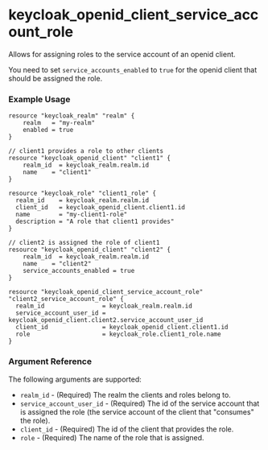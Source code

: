 # keycloak_openid_client_service_account_role

Allows for assigning roles to the service account of an openid client.

You need to set `service_accounts_enabled` to `true` for the openid client that should be assigned the role.

### Example Usage

```hcl
resource "keycloak_realm" "realm" {
    realm   = "my-realm"
    enabled = true
}

// client1 provides a role to other clients
resource "keycloak_openid_client" "client1" {
    realm_id  = keycloak_realm.realm.id
    name    = "client1"
}

resource "keycloak_role" "client1_role" {
  realm_id    = keycloak_realm.realm.id
  client_id   = keycloak_openid_client.client1.id
  name        = "my-client1-role"
  description = "A role that client1 provides"
}

// client2 is assigned the role of client1
resource "keycloak_openid_client" "client2" {
    realm_id  = keycloak_realm.realm.id
    name    = "client2"
    service_accounts_enabled = true
}

resource "keycloak_openid_client_service_account_role" "client2_service_account_role" {
  realm_id                = keycloak_realm.realm.id
  service_account_user_id = keycloak_openid_client.client2.service_account_user_id
  client_id               = keycloak_openid_client.client1.id
  role                    = keycloak_role.client1_role.name
}
```

### Argument Reference

The following arguments are supported:

- `realm_id` - (Required) The realm the clients and roles belong to.
- `service_account_user_id` - (Required) The id of the service account that is assigned the role (the service account of the client that "consumes" the role).
- `client_id` - (Required) The id of the client that provides the role.
- `role` - (Required) The name of the role that is assigned.
